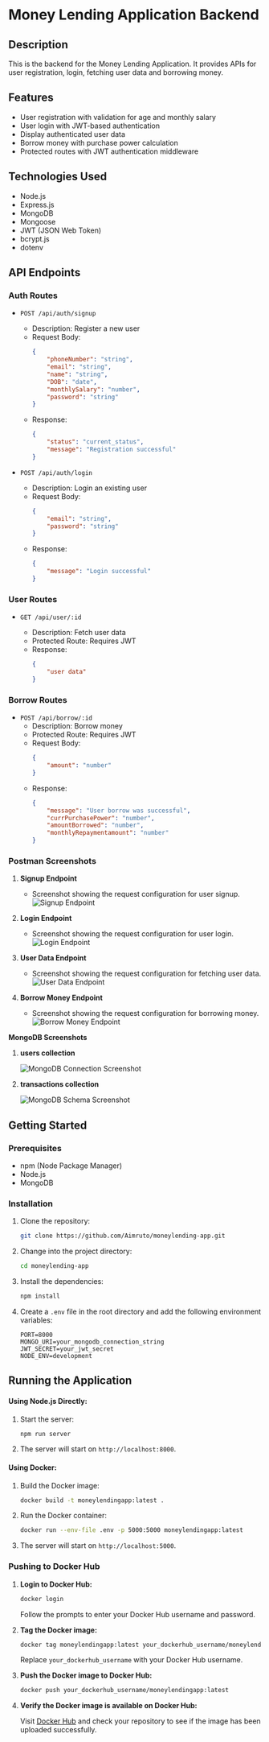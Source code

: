 # Money Lending Application Backend

## Description
This is the backend for the Money Lending Application. It provides APIs for user registration, login, fetching user data and borrowing money.

## Features
- User registration with validation for age and monthly salary
- User login with JWT-based authentication
- Display authenticated user data
- Borrow money with purchase power calculation
- Protected routes with JWT authentication middleware

## Technologies Used
- Node.js
- Express.js
- MongoDB
- Mongoose
- JWT (JSON Web Token)
- bcrypt.js
- dotenv

## API Endpoints

### Auth Routes

- `POST /api/auth/signup`

    - Description: Register a new user
    - Request Body:
        ```json
        {
            "phoneNumber": "string",
            "email": "string",
            "name": "string",
            "DOB": "date",
            "monthlySalary": "number",
            "password": "string"
        }
        ```
    - Response:
        ```json
        {
            "status": "current_status",
            "message": "Registration successful"
        }
        ```

- `POST /api/auth/login`

    - Description: Login an existing user
    - Request Body:
        ```json
        {
            "email": "string",
            "password": "string"
        }
        ```
    - Response:
        ```json
        {
            "message": "Login successful"
        }
        ```

### User Routes

- `GET /api/user/:id`

    - Description: Fetch user data
    - Protected Route: Requires JWT
    - Response:
        ```json
        {
            "user data"
        }
        ```

### Borrow Routes

- `POST /api/borrow/:id`
    - Description: Borrow money
    - Protected Route: Requires JWT
    - Request Body:
        ```json
        {
            "amount": "number"
        }
        ```
    - Response:
        ```json
        {
            "message": "User borrow was successful",
            "currPurchasePower": "number",
            "amountBorrowed": "number",
            "monthlyRepaymentamount": "number"
        }
        ```

### Postman Screenshots

1. **Signup Endpoint**
   - Screenshot showing the request configuration for user signup.
     ![Signup Endpoint](./postman-screenshots/signup.png)

2. **Login Endpoint**
   - Screenshot showing the request configuration for user login.
     ![Login Endpoint](./postman-screenshots/login.png)

3. **User Data Endpoint**
   - Screenshot showing the request configuration for fetching user data.
     ![User Data Endpoint](./postman-screenshots/user.png)

4. **Borrow Money Endpoint**
   - Screenshot showing the request configuration for borrowing money.
     ![Borrow Money Endpoint](./postman-screenshots/borrow.png)

**MongoDB Screenshots**
1. **users collection**

   ![MongoDB Connection Screenshot](./postman-screenshots/users_db.png)

2. **transactions collection**

   ![MongoDB Schema Screenshot](./postman-screenshots/transactions_db.png)
   
## Getting Started

### Prerequisites
- npm (Node Package Manager)
- Node.js
- MongoDB

### Installation

1. Clone the repository:

    ```bash
    git clone https://github.com/Aimruto/moneylending-app.git
    ```

2. Change into the project directory:

    ```bash
    cd moneylending-app
    ```

3. Install the dependencies:

    ```bash
    npm install
    ```

4. Create a `.env` file in the root directory and add the following environment variables:

    ```
    PORT=8000
    MONGO_URI=your_mongodb_connection_string
    JWT_SECRET=your_jwt_secret
    NODE_ENV=development
    ```

## Running the Application

#### Using Node.js Directly:

1. Start the server:
    ```bash
    npm run server
    ```

2. The server will start on `http://localhost:8000`.

#### Using Docker:

1. Build the Docker image:
    ```bash
    docker build -t moneylendingapp:latest .
    ```

2. Run the Docker container:
    ```bash
    docker run --env-file .env -p 5000:5000 moneylendingapp:latest
    ```

3. The server will start on `http://localhost:5000`.

### Pushing to Docker Hub

1. **Login to Docker Hub:**

    ```bash
    docker login
    ```

    Follow the prompts to enter your Docker Hub username and password.

2. **Tag the Docker image:**

    ```bash
    docker tag moneylendingapp:latest your_dockerhub_username/moneylendingapp:latest
    ```

    Replace `your_dockerhub_username` with your Docker Hub username.

3. **Push the Docker image to Docker Hub:**

    ```bash
    docker push your_dockerhub_username/moneylendingapp:latest
    ```

4. **Verify the Docker image is available on Docker Hub:**

    Visit [Docker Hub](https://hub.docker.com/) and check your repository to see if the image has been uploaded successfully.

